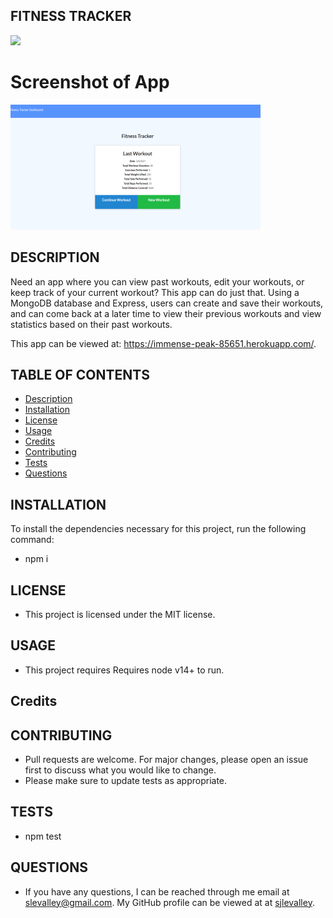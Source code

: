 ## FITNESS TRACKER

![](https://img.shields.io/badge/License-MIT-yellow.svg)

# Screenshot of App

![App Screenshot](fitnessTracker.png "Description")

## DESCRIPTION

Need an app where you can view past workouts, edit your workouts, or keep track of your current workout? This app can do just that.
Using a MongoDB database and Express, users can create and save their workouts, and can come back at a later time to view their previous workouts and view statistics based on their past workouts.

This app can be viewed at: https://immense-peak-85651.herokuapp.com/.

## TABLE OF CONTENTS

- [Description](#description)
- [Installation](#Installation)
- [License](#License)
- [Usage](#Usage)
- [Credits](#Credits)
- [Contributing](#Contributing)
- [Tests](#Tests)
- [Questions](#Questions)

## INSTALLATION

To install the dependencies necessary for this project, run the following command:

- npm i

## LICENSE

- This project is licensed under the MIT license.

## USAGE

- This project requires Requires node v14+ to run.

## Credits

## CONTRIBUTING

- Pull requests are welcome. For major changes, please open an issue first to discuss what you would like to change.
- Please make sure to update tests as appropriate.

## TESTS

- npm test

## QUESTIONS

- If you have any questions, I can be reached through me email at slevalley@gmail.com. My GitHub profile can be viewed at at
  [sjlevalley](https://www.github.com/sjlevalley).
